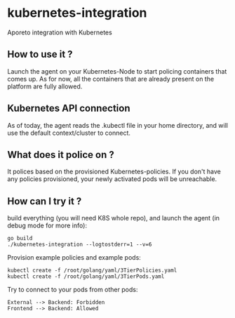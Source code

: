 # kubernetes-integration

Aporeto integration with Kubernetes

## How to use it ?

Launch the agent on your Kubernetes-Node to start policing containers that comes up.
As for now, all the containers that are already present on the platform are fully allowed.

## Kubernetes API connection
As of today, the agent reads the .kubectl file in your home directory, and will use the default context/cluster to connect.

## What does it police on ?

It polices based on the provisioned Kubernetes-policies.
If you don't have any policies provisioned, your newly activated pods will be unreachable.

## How can I try it ?

build everything (you will need K8S whole repo), and launch the agent (in debug mode for more info):

```
go build
./kubernetes-integration --logtostderr=1 --v=6
```

Provision example policies and example pods:

```
kubectl create -f /root/golang/yaml/3TierPolicies.yaml
kubectl create -f /root/golang/yaml/3TierPods.yaml
```

Try to  connect to your pods from other pods:

```
External --> Backend: Forbidden
Frontend --> Backend: Allowed
```
